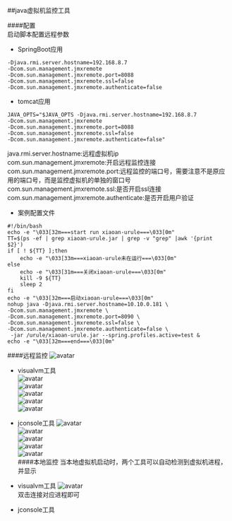 ##java虚拟机监控工具

####配置    
启动脚本配置远程参数      
- SpringBoot应用
```text
-Djava.rmi.server.hostname=192.168.8.7  
-Dcom.sun.management.jmxremote
-Dcom.sun.management.jmxremote.port=8088  
-Dcom.sun.management.jmxremote.ssl=false  
-Dcom.sun.management.jmxremote.authenticate=false
```         
- tomcat应用      
```text
JAVA_OPTS="$JAVA_OPTS -Djava.rmi.server.hostname=192.168.8.7  
-Dcom.sun.management.jmxremote
-Dcom.sun.management.jmxremote.port=8088  
-Dcom.sun.management.jmxremote.ssl=false  
-Dcom.sun.management.jmxremote.authenticate=false"  
```
java.rmi.server.hostname:远程虚拟机ip        
com.sun.management.jmxremote:开启远程监控连接       
com.sun.management.jmxremote.port:远程监控的端口号，需要注意不是原应用的端口号，而是监控虚拟机的单独的窗口号         
com.sun.management.jmxremote.ssl:是否开启ssl连接          
com.sun.management.jmxremote.authenticate:是否开启用户验证          

- 案例配置文件
```text
#!/bin/bash
echo -e "\033[32m===start run xiaoan-urule===\033[0m"
TT=$(ps -ef | grep xiaoan-urule.jar | grep -v "grep" |awk '{print $2}')
if [ ! ${TT} ];then
	echo -e "\033[33m===xiaoan-urule未在运行===\033[0m"
else
	echo -e "\033[31m===关闭xiaoan-urule===\033[0m"
	kill -9 ${TT}
	sleep 2
fi
echo -e "\033[32m===启动xiaoan-urule===\033[0m"
nohup java -Djava.rmi.server.hostname=10.10.0.181 \
-Dcom.sun.management.jmxremote \
-Dcom.sun.management.jmxremote.port=8090 \
-Dcom.sun.management.jmxremote.ssl=false \
-Dcom.sun.management.jmxremote.authenticate=false \
 -jar /urule/xiaoan-urule.jar --spring.profiles.active=test &
echo -e "\033[32m===end===\033[0m"
```
[注意]:远程监控时需要注意防火墙，有时候配置正确但始终连接不上，即便是监控端口已经放开也无法登录时，有可能是防火墙的问题，可以尝试将整个防火墙关闭重新连接即可

####远程监控
![avatar](../imags/JVM/jvm-06.png)          
- visualvm工具            
![avatar](../imags/JVM/jvm-01.png)  
![avatar](../imags/JVM/jvm-02.png)    
![avatar](../imags/JVM/jvm-03.png)      
![avatar](../imags/JVM/jvm-04.png)  
![avatar](../imags/JVM/jvm-05.png)      
 
- jconsole工具
![avatar](../imags/JVM/jvm-07.png)      
![avatar](../imags/JVM/jvm-08.png)    
![avatar](../imags/JVM/jvm-09.png)      
![avatar](../imags/JVM/jvm-10.png)     
![avatar](../imags/JVM/jvm-11.png)     
####本地监控
当本地虚拟机启动时，两个工具可以自动检测到虚拟机进程，并显示
- visualvm工具
![avatar](../imags/JVM/jvm-12.png)  
双击连接对应进程即可

- jconsole工具